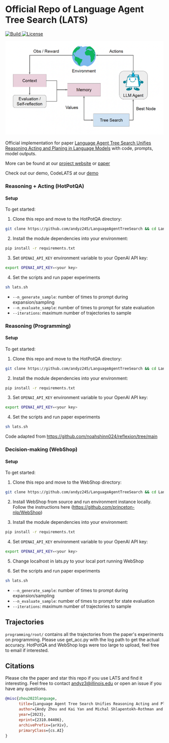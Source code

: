 # Official Repo of Language Agent Tree Search (LATS)

<p>
    <a href="https://www.python.org/">
        <img alt="Build" src="https://img.shields.io/badge/Python-3.7+-1f425f.svg?color=purple">
    </a>
    <a href="https://copyright.illinois.edu/">
        <img alt="License" src="https://img.shields.io/badge/License-MIT-blue">
    </a>
</p>

![teaser](pics/teaser.png)

Official implementation for paper [Language Agent Tree Search Unifies Reasoning Acting and Planing in Language Models](https://arxiv.org/abs/2310.04406) with code, prompts, model outputs. 

More can be found at our [project website](https://andyz245.github.io/LanguageAgentTreeSearch/) or [paper](https://arxiv.org/abs/2310.04406)

Check out our demo, CodeLATS at our [demo](https://huggingface.co/spaces/AIatUIUC/CodeLATS/tree/main)


### Reasoning + Acting (HotPotQA)

#### Setup

To get started:

1. Clone this repo and move to the HotPotQA directory:
```bash
git clone https://github.com/andyz245/LanguageAgentTreeSearch && cd LanguageAgentTreeSearch/hotpot
```

2. Install the module dependencies into your environment:
```bash
pip install -r requirements.txt
```

3. Set `OPENAI_API_KEY` environment variable to your OpenAI API key:
```bash
export OPENAI_API_KEY=<your key>
```

4. Set the scripts and run paper experiments
```bash
sh lats.sh
```

- ``--n_generate_sample``: number of times to prompt during expansion/sampling
- ``--n_evaluate_sample``: number of times to prompt for state evaluation
- ``--iterations``: maximum number of trajectories to sample

### Reasoning (Programming)

#### Setup

To get started:

1. Clone this repo and move to the HotPotQA directory:
```bash
git clone https://github.com/andyz245/LanguageAgentTreeSearch && cd LanguageAgentTreeSearch/programming
```

2. Install the module dependencies into your environment:
```bash
pip install -r requirements.txt
```

3. Set `OPENAI_API_KEY` environment variable to your OpenAI API key:
```bash
export OPENAI_API_KEY=<your key>
```

4. Set the scripts and run paper experiments
```bash
sh lats.sh
```

Code adapted from https://github.com/noahshinn024/reflexion/tree/main

### Decision-making (WebShop)

#### Setup

To get started:

1. Clone this repo and move to the WebShop directory:
```bash
git clone https://github.com/andyz245/LanguageAgentTreeSearch && cd LanguageAgentTreeSearch/webshop
```

2. Install WebShop from source and run environment instance locally. Follow the instructions here (https://github.com/princeton-nlp/WebShop)

3. Install the module dependencies into your environment:
```bash
pip install -r requirements.txt
```

4. Set `OPENAI_API_KEY` environment variable to your OpenAI API key:
```bash
export OPENAI_API_KEY=<your key>
```

5. Change localhost in lats.py to your local port running WebShop

6. Set the scripts and run paper experiments
```bash
sh lats.sh
```

- ``--n_generate_sample``: number of times to prompt during expansion/sampling
- ``--n_evaluate_sample``: number of times to prompt for state evaluation
- ``--iterations``: maximum number of trajectories to sample

## Trajectories
``programming/root/`` contains all the trajectories from the paper's experiments on programming. Please use get_acc.py with the log path to get the actual accuracy. HotPotQA and WebShop logs were too large to upload, feel free to email if interested.

## Citations
Please cite the paper and star this repo if you use LATS and find it interesting. Feel free to contact andyz3@illinois.edu or open an issue if you have any questions.

```bibtex
@misc{zhou2023language,
      title={Language Agent Tree Search Unifies Reasoning Acting and Planning in Language Models}, 
      author={Andy Zhou and Kai Yan and Michal Shlapentokh-Rothman and Haohan Wang and Yu-Xiong Wang},
      year={2023},
      eprint={2310.04406},
      archivePrefix={arXiv},
      primaryClass={cs.AI}
}

```
